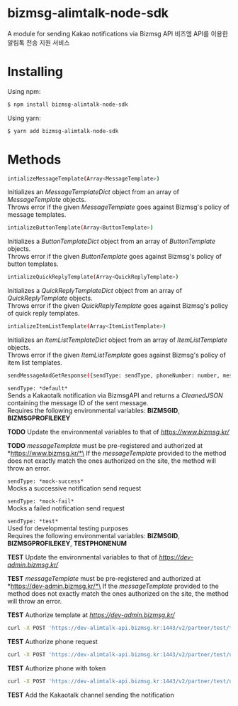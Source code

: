 # bizmsg-alimtalk-node-sdk

A module for sending Kakao notifications via Bizmsg API
비즈엠 API를 이용한 알림톡 전송 지원 서비스

# Installing

Using npm:

```bash
$ npm install bizmsg-alimtalk-node-sdk
```

Using yarn:

```bash
$ yarn add bizmsg-alimtalk-node-sdk
```

# Methods

```bash
intializeMessageTemplate(Array<MessageTemplate>)
```

Initializes an _MessageTemplateDict_ object from an array of _MessageTemplate_ objects.\
Throws error if the given _MessageTemplate_ goes against Bizmsg's policy of message templates.

```bash
intializeButtonTemplate(Array<ButtonTemplate>)
```

Initializes a _ButtonTemplateDict_ object from an array of _ButtonTemplate_ objects.\
Throws error if the given _ButtonTemplate_ goes against Bizmsg's policy of button templates.

```bash
intializeQuickReplyTemplate(Array<QuickReplyTemplate>)
```

Initializes a _QuickReplyTemplateDict_ object from an array of _QuickReplyTemplate_ objects.\
Throws error if the given _QuickReplyTemplate_ goes against Bizmsg's policy of quick reply templates.

```bash
intializeItemListTemplate(Array<ItemListTemplate>)
```

Initializes an _ItemListTemplateDict_ object from an array of _ItemListTemplate_ objects.\
Throws error if the given _ItemListTemplate_ goes against Bizmsg's policy of item list templates.

```bash
sendMessageAndGetResponse({sendType: sendType, phoneNumber: number, messageTemplate: MessageTemplate, keyValue: KeyValue})
```

`sendType: *default*`\
Sends a Kakaotalk notification via BizmsgAPI and returns a _CleanedJSON_ containing the message ID of the sent message.\
Requires the following environmental variables: **BIZMSGID**, **BIZMSGPROFILEKEY**

**TODO** Update the environmental variables to that of *https://www.bizmsg.kr/*

**TODO** _messageTemplate_ must be pre-registered and authorized at *https://www.bizmsg.kr/*\
If the _messageTemplate_ provided to the method does not exactly match the ones authorized on the site, the method will throw an error.

`sendType: *mock-success*`\
Mocks a successive notification send request

`sendType: *mock-fail*`\
Mocks a failed notification send request

`sendType: *test*`\
Used for developmental testing purposes\
Requires the following environmental variables: **BIZMSGID**, **BIZMSGPROFILEKEY**, **TESTPHONENUM**

**TEST** Update the environmental variables to that of *https://dev-admin.bizmsg.kr/*

**TEST** _messageTemplate_ must be pre-registered and authorized at *https://dev-admin.bizmsg.kr/*\
If the _messageTemplate_ provided to the method does not exactly match the ones authorized on the site, the method will throw an error.

**TEST** Authorize template at *https://dev-admin.bizmsg.kr/*

```bash
curl -X POST 'https://dev-alimtalk-api.bizmsg.kr:1443/v2/partner/test/template/approve' -H "userid:*dev-userID*" -d "senderKey=*dev-senderKey*&templateCode=*dev-templateCode*"
```

**TEST** Authorize phone request

```bash
curl -X POST 'https://dev-alimtalk-api.bizmsg.kr:1443/v2/partner/test/user/token?phoneNumber=*phonenumber*'
```

**TEST** Authorize phone with token

```bash
curl -X POST 'https://dev-alimtalk-api.bizmsg.kr:1443/v2/partner/test/user/certify?phoneNumber=*phonenumber*&token=*token*'
```

**TEST** Add the Kakaotalk channel sending the notification
